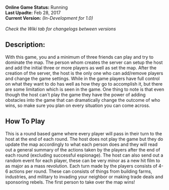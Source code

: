 **Online Game Status:** Running <br>
**Last Upadte:** Feb 28, 2017<br>
**Current Version:** *(In-Development for 1.0)* <br><br>
*Check the Wiki tab for changelogs between versions*

## Description:

With this game, you and a minimum of three friends can play and try to dominate the map. The person whom creates the server can setup the host and add the initial three or more players as well as set the map. After the creation of the server, the host is the only one who can add/remove players and change the game settings. While in the game players have full control on what they want to do has well as how they go to accomplish it, but there are some limitation which is seen in the game. One thing to note is that even though the host can't play the game they have the power of adding obstacles into the game that can dramatically change the outcome of who wins, so make sure you plan on every situation you can come across.

## How To Play

This is a round based game where every player will pass in their turn to the host at the end of each round. The host does not play the game but they do update the map accordingly to what each person does and they will read out a general summary of the actions taken by the players after the end of each round (excluding successful espionage). The host can also send out a random event for each player, these can be very minor as a new hit film to as major as a mass revolution. Each turn made by the players consists of 4-6 actions per round. These can consists of things from building farms, industries, and military to invading your neighbor or making trade deals and sponsoring rebels. The first person to take over the map wins!
